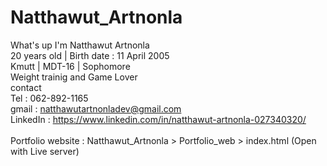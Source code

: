 # Natthawut_Artnonla
What's up I'm Natthawut Artnonla <br>
20 years old | Birth date : 11 April 2005 <br>
Kmutt | MDT-16 | Sophomore <br>
Weight trainig and Game Lover <br>
contact <br>
Tel : 062-892-1165 <br>
gmail : natthawutartnonladev@gmail.com <br>
LinkedIn : https://www.linkedin.com/in/natthawut-artnonla-027340320/ <br><br>
Portfolio website : Natthawut_Artnonla > Portfolio_web > index.html (Open with Live server)
